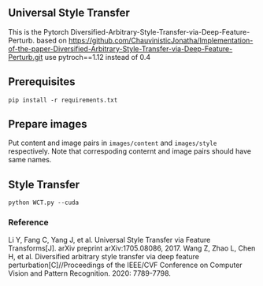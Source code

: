 ## Universal Style Transfer

This is the Pytorch Diversified-Arbitrary-Style-Transfer-via-Deep-Feature-Perturb.
based on https://github.com/ChauvinisticJonatha/Implementation-of-the-paper-Diversified-Arbitrary-Style-Transfer-via-Deep-Feature-Perturb.git
use pytroch==1.12 instead of 0.4


## Prerequisites
```
pip install -r requirements.txt
```

## Prepare images
Put content and image pairs in `images/content` and `images/style` respectively. Note that correspoding conternt and image pairs should have same names.


## Style Transfer

```
python WCT.py --cuda
```



### Reference
Li Y, Fang C, Yang J, et al. Universal Style Transfer via Feature Transforms[J]. arXiv preprint arXiv:1705.08086, 2017.
Wang Z, Zhao L, Chen H, et al. Diversified arbitrary style transfer via deep feature perturbation[C]//Proceedings of the IEEE/CVF Conference on Computer Vision and Pattern Recognition. 2020: 7789-7798.
